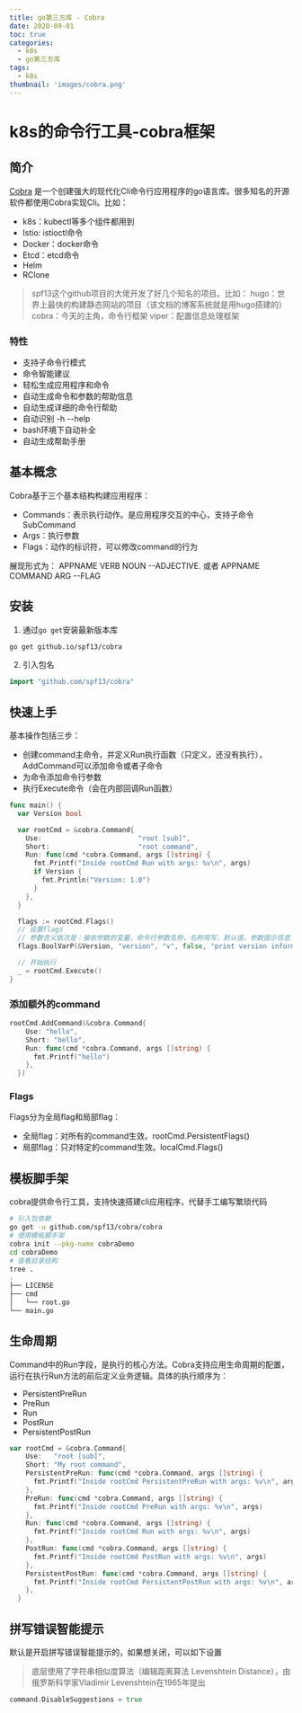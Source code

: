```yaml
---
title: go第三方库 - Cobra
date: 2020-09-01
toc: true
categories:
  - k8s
  - go第三方库
tags:
  - k8s
thumbnail: 'images/cobra.png'
---
```


# k8s的命令行工具-cobra框架

## 简介

[Cobra](https://github.com/spf13/cobra) 是一个创建强大的现代化Cli命令行应用程序的go语言库。很多知名的开源软件都使用Cobra实现Cli。比如：

- k8s：kubectl等多个组件都用到
- Istio: istioctl命令
- Docker：docker命令
- Etcd：etcd命令
- Helm
- RClone

> spf13这个github项目的大佬开发了好几个知名的项目。比如：
> hugo：世界上最快的构建静态网站的项目（该文档的博客系统就是用hugo搭建的）
> cobra：今天的主角，命令行框架
> viper：配置信息处理框架

### 特性

- 支持子命令行模式
- 命令智能建议
- 轻松生成应用程序和命令
- 自动生成命令和参数的帮助信息
- 自动生成详细的命令行帮助
- 自动识别 -h --help
- bash环境下自动补全
- 自动生成帮助手册

## 基本概念

Cobra基于三个基本结构构建应用程序：

- Commands：表示执行动作。是应用程序交互的中心，支持子命令 SubCommand
- Args：执行参数
- Flags：动作的标识符，可以修改command的行为

展现形式为：
APPNAME VERB NOUN --ADJECTIVE. 或者 APPNAME COMMAND ARG --FLAG

## 安装

1. 通过`go get`安装最新版本库

```bash
go get github.io/spf13/cobra
```

2. 引入包名

```Go
import "github.com/spf13/cobra"
```

## 快速上手

基本操作包括三步：

- 创建command主命令，并定义Run执行函数（只定义，还没有执行），AddCommand可以添加命令或者子命令
- 为命令添加命令行参数
- 执行Execute命令（会在内部回调Run函数）

```Go
func main() {
  var Version bool

  var rootCmd = &cobra.Command{
    Use:                        "root [sub]",
    Short:                      "root command",
    Run: func(cmd *cobra.Command, args []string) {
      fmt.Printf("Inside rootCmd Run with args: %v\n", args)
      if Version {
        fmt.Println("Version: 1.0")
      }
    },
  }

  flags := rootCmd.Flags()
  // 设置flags
  // 参数含义依次是：接收参数的变量，命令行参数名称，名称简写，默认值，参数提示信息
  flags.BoolVarP(&Version, "version", "v", false, "print version information")

  // 开始执行
  _ = rootCmd.Execute()
}
```

### 添加额外的command

```go
rootCmd.AddCommand(&cobra.Command{
    Use: "hello",
    Short: "hello",
    Run: func(cmd *cobra.Command, args []string) {
      fmt.Printf("hello")
    },
  })
```

### Flags

Flags分为全局flag和局部flag：

- 全局flag：对所有的command生效。rootCmd.PersistentFlags()
- 局部flag：只对特定的command生效。localCmd.Flags()

## 模板脚手架

cobra提供命令行工具，支持快速搭建cli应用程序，代替手工编写繁琐代码

```bash
# 引入包依赖
go get -u github.com/spf13/cobra/cobra
# 使用模板脚手架
cobra init --pkg-name cobraDemo
cd cobraDemo
# 查看目录结构
tree .
.
├── LICENSE
├── cmd
│   └── root.go
└── main.go
```

## 生命周期

Command中的Run字段，是执行的核心方法。Cobra支持应用生命周期的配置，运行在执行Run方法的前后定义业务逻辑。具体的执行顺序为：

- PersistentPreRun
- PreRun
- Run
- PostRun
- PersistentPostRun

```Go
var rootCmd = &cobra.Command{
    Use:   "root [sub]",
    Short: "My root command",
    PersistentPreRun: func(cmd *cobra.Command, args []string) {
      fmt.Printf("Inside rootCmd PersistentPreRun with args: %v\n", args)
    },
    PreRun: func(cmd *cobra.Command, args []string) {
      fmt.Printf("Inside rootCmd PreRun with args: %v\n", args)
    },
    Run: func(cmd *cobra.Command, args []string) {
      fmt.Printf("Inside rootCmd Run with args: %v\n", args)
    },
    PostRun: func(cmd *cobra.Command, args []string) {
      fmt.Printf("Inside rootCmd PostRun with args: %v\n", args)
    },
    PersistentPostRun: func(cmd *cobra.Command, args []string) {
      fmt.Printf("Inside rootCmd PersistentPostRun with args: %v\n", args)
    },
  }
```

## 拼写错误智能提示

默认是开启拼写错误智能提示的，如果想关闭，可以如下设置

> 底层使用了字符串相似度算法（编辑距离算法 Levenshtein Distance），由俄罗斯科学家Vladimir Levenshtein在1965年提出

```Go
command.DisableSuggestions = true
```
